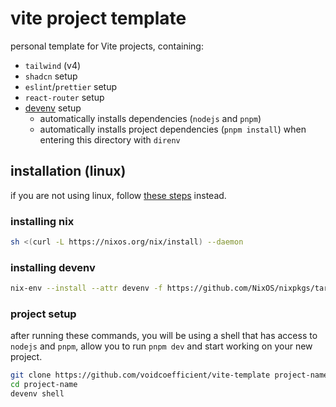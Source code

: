 # vite project template

personal template for Vite projects, containing:

- `tailwind` (v4)
- `shadcn` setup
- `eslint`/`prettier` setup
- `react-router` setup
- [devenv](devenv.sh) setup
  - automatically installs dependencies (`nodejs` and `pnpm`)
  - automatically installs project dependencies (`pnpm install`) when entering this directory with `direnv`

## installation (linux)

if you are not using linux, follow [these steps](https://devenv.sh/getting-started/) instead.

### installing nix

```sh
sh <(curl -L https://nixos.org/nix/install) --daemon
```

### installing devenv

```sh
nix-env --install --attr devenv -f https://github.com/NixOS/nixpkgs/tarball/nixpkgs-unstable
```

### project setup

after running these commands, you will be using a shell that has access to `nodejs` and `pnpm`, allow you to run `pnpm dev` and start working on your new project.

```sh
git clone https://github.com/voidcoefficient/vite-template project-name
cd project-name
devenv shell
```
